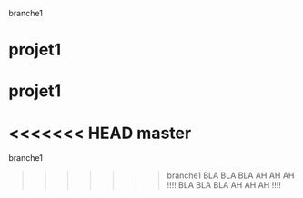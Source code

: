 branche1
# projet1
# projet1
<<<<<<< HEAD
master
=======
branche1
>>>>>>> branche1
BLA BLA BLA AH AH AH !!!!
BLA BLA BLA AH AH AH !!!!



